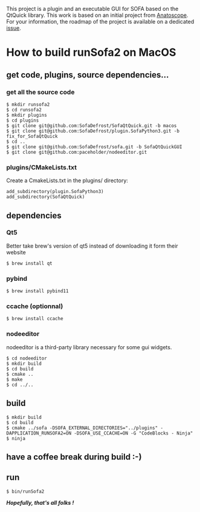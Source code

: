 This project is a plugin and an executable GUI for SOFA based on the QtQuick library. This work is based on an initial project from [Anatoscope](www.anatoscope.com). For your information, the roadmap of the project is available on a dedicated [issue](https://github.com/sofa-framework/SofaQtQuick/issues/1).

# How to build runSofa2 on MacOS


## get code, plugins, source dependencies...

### get all the source code
```
$ mkdir runsofa2
$ cd runsofa2
$ mkdir plugins
$ cd plugins
$ git clone git@github.com:SofaDefrost/SofaQtQuick.git -b macos
$ git clone git@github.com:SofaDefrost/plugin.SofaPython3.git -b fix_for_SofaQtQuick
$ cd ..
$ git clone git@github.com:SofaDefrost/sofa.git -b SofaQtQuickGUI
$ git clone git@github.com:paceholder/nodeeditor.git
```

### plugins/CMakeLists.txt

Create a CmakeLists.txt in the plugins/ directory:

```
add_subdirectory(plugin.SofaPython3)
add_subdirectory(SofaQtQuick)
```

## dependencies

### Qt5

Better take brew's version of qt5 instead of downloading it form their website

```
$ brew install qt
```
### pybind

```
$ brew install pybind11
```
### ccache (optionnal)

```
$ brew install ccache
```

### nodeeditor

nodeeditor is a third-party library necessary for some gui widgets.

```
$ cd nodeeditor
$ mkdir build
$ cd build
$ cmake ..
$ make
$ cd ../..
```

## build

```
$ mkdir build
$ cd build
$ cmake ../sofa -DSOFA_EXTERNAL_DIRECTORIES="../plugins" -DAPPLICATION_RUNSOFA2=ON -DSOFA_USE_CCACHE=ON -G "CodeBlocks - Ninja"
$ ninja
```

## have a coffee break during build :-)

## run

```
$ bin/runSofa2
```


***Hopefully, that's all folks !***

